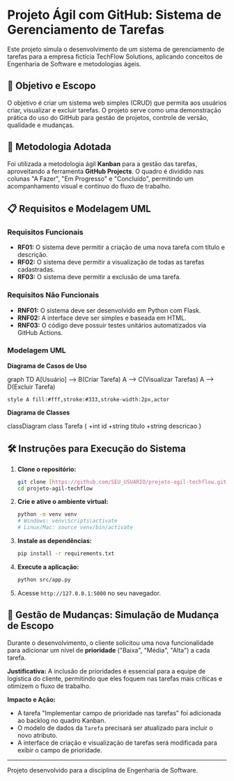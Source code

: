 # Projeto Ágil com GitHub: Sistema de Gerenciamento de Tarefas

Este projeto simula o desenvolvimento de um sistema de gerenciamento de tarefas para a empresa fictícia TechFlow Solutions, aplicando conceitos de Engenharia de Software e metodologias ágeis.

## 🎯 Objetivo e Escopo

O objetivo é criar um sistema web simples (CRUD) que permita aos usuários criar, visualizar e excluir tarefas. O projeto serve como uma demonstração prática do uso do GitHub para gestão de projetos, controle de versão, qualidade e mudanças.

## 🚀 Metodologia Adotada

Foi utilizada a metodologia ágil **Kanban** para a gestão das tarefas, aproveitando a ferramenta **GitHub Projects**. O quadro é dividido nas colunas "A Fazer", "Em Progresso" e "Concluído", permitindo um acompanhamento visual e contínuo do fluxo de trabalho.

## 📋 Requisitos e Modelagem UML

### Requisitos Funcionais
- **RF01:** O sistema deve permitir a criação de uma nova tarefa com título e descrição.
- **RF02:** O sistema deve permitir a visualização de todas as tarefas cadastradas.
- **RF03:** O sistema deve permitir a exclusão de uma tarefa.

### Requisitos Não Funcionais
- **RNF01:** O sistema deve ser desenvolvido em Python com Flask.
- **RNF02:** A interface deve ser simples e baseada em HTML.
- **RNF03:** O código deve possuir testes unitários automatizados via GitHub Actions.

### Modelagem UML

**Diagrama de Casos de Uso**

graph TD
    A[Usuário] --> B(Criar Tarefa)
    A --> C(Visualizar Tarefas)
    A --> D(Excluir Tarefa)

    style A fill:#fff,stroke:#333,stroke-width:2px,actor


**Diagrama de Classes**

classDiagram
    class Tarefa {
        +int id
        +string titulo
        +string descricao
    }


## 🛠️ Instruções para Execução do Sistema

1.  **Clone o repositório:**
    ```bash
    git clone [https://github.com/SEU_USUARIO/projeto-agil-techflow.git](https://github.com/SEU_USUARIO/projeto-agil-techflow.git)
    cd projeto-agil-techflow
    ```
2.  **Crie e ative o ambiente virtual:**
    ```bash
    python -m venv venv
    # Windows: venv\Scripts\activate
    # Linux/Mac: source venv/bin/activate
    ```
3.  **Instale as dependências:**
    ```bash
    pip install -r requirements.txt
    ```
4.  **Execute a aplicação:**
    ```bash
    python src/app.py
    ```
5.  Acesse `http://127.0.0.1:5000` no seu navegador.

## 🔄 Gestão de Mudanças: Simulação de Mudança de Escopo

Durante o desenvolvimento, o cliente solicitou uma nova funcionalidade para adicionar um nível de **prioridade** ("Baixa", "Média", "Alta") a cada tarefa.

**Justificativa:** A inclusão de prioridades é essencial para a equipe de logística do cliente, permitindo que eles foquem nas tarefas mais críticas e otimizem o fluxo de trabalho.

**Impacto e Ação:**
- A tarefa "Implementar campo de prioridade nas tarefas" foi adicionada ao backlog no quadro Kanban.
- O modelo de dados da `Tarefa` precisará ser atualizado para incluir o novo atributo.
- A interface de criação e visualização de tarefas será modificada para exibir o campo de prioridade.

---

Projeto desenvolvido para a disciplina de Engenharia de Software.

